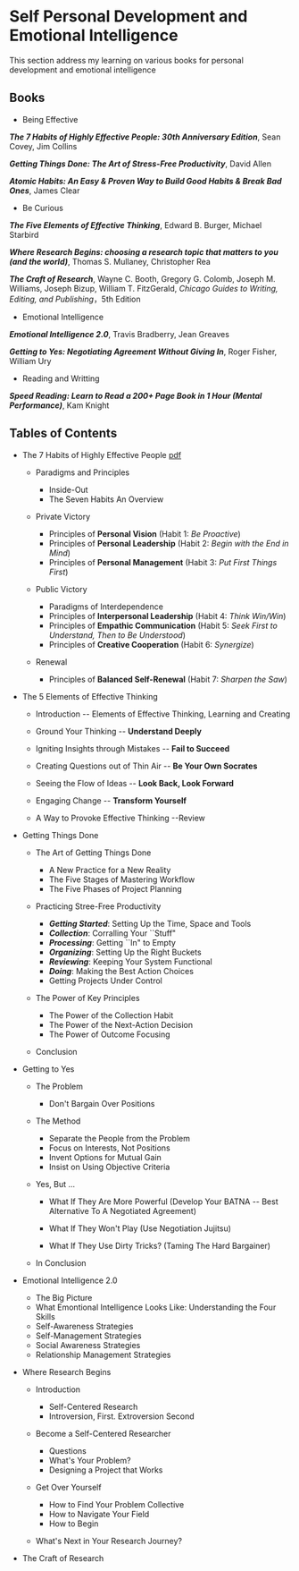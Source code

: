 # Self Personal Development and Emotional Intelligence

This section address my learning on various books for personal development and emotional intelligence

## Books

- Being Effective

***The 7 Habits of Highly Effective People: 30th Anniversary Edition***, Sean Covey, Jim Collins

***Getting Things Done: The Art of Stress-Free Productivity***, David Allen

***Atomic Habits: An Easy & Proven Way to Build Good Habits & Break Bad Ones***, James Clear

- Be Curious

***The Five Elements of Effective Thinking***, Edward B. Burger, Michael Starbird

***Where Research Begins: choosing a research topic that matters to you (and the world)***, Thomas S. Mullaney, Christopher Rea

***The Craft of Research***,  Wayne C. Booth, Gregory G. Colomb, Joseph M. Williams, Joseph Bizup, William T. FitzGerald, _Chicago Guides to Writing, Editing, and Publishing_，5th Edition

- Emotional Intelligence

***Emotional Intelligence 2.0***, Travis Bradberry, Jean Greaves

***Getting to Yes: Negotiating Agreement Without Giving In***, Roger Fisher, William Ury

- Reading and Writting

***Speed Reading: Learn to Read a 200+ Page Book in 1 Hour (Mental Performance)***, Kam Knight

## Tables of Contents

- The 7 Habits of Highly Effective People [pdf](./PD_1_7_habit_high_effective.pdf)

    - Paradigms and Principles

        - Inside-Out
        - The Seven Habits An Overview

    - Private Victory

        - Principles of **Personal Vision**
              (Habit 1: _Be Proactive_)
        - Principles of **Personal Leadership**
              (Habit 2: _Begin with the End in Mind_)
        - Principles of **Personal Management**
              (Habit 3: _Put First Things First_)


    - Public Victory
        - Paradigms of Interdependence
        - Principles of **Interpersonal Leadership**
              (Habit 4: _Think Win/Win_)
        - Principles of **Empathic Communication**
              (Habit 5: _Seek First to Understand, Then to Be Understood_)
        - Principles of **Creative Cooperation**
              (Habit 6: _Synergize_)

    - Renewal
        - Principles of **Balanced Self-Renewal**
              (Habit 7: _Sharpen the Saw_)

- The 5 Elements of Effective Thinking
    - Introduction
      -- Elements of Effective Thinking, Learning and Creating

    - Ground Your Thinking 
      -- **Understand Deeply**

    - Igniting Insights through Mistakes 
      -- **Fail to Succeed**

    - Creating Questions out of Thin Air
      -- **Be Your Own Socrates**

    - Seeing the Flow of Ideas
      -- **Look Back, Look Forward**

    - Engaging Change
      -- **Transform Yourself**

    - A Way to Provoke Effective Thinking --Review
 
- Getting Things Done

    - The Art of Getting Things Done
        - A New Practice for a New Reality
        - The Five Stages of Mastering Workflow
        - The Five Phases of Project Planning

    - Practicing Stree-Free Productivity
        - ***Getting Started***: Setting Up the Time, Space and Tools
        - ***Collection***: Corralling Your ``Stuff"
        - ***Processing***: Getting ``In" to Empty
        - ***Organizing***: Setting Up the Right Buckets
        - ***Reviewing***: Keeping Your System Functional
        - ***Doing***: Making the Best Action Choices
        - Getting Projects Under Control

    - The Power of Key Principles
        - The Power of the Collection Habit
        - The Power of the Next-Action Decision
        - The Power of Outcome Focusing

    - Conclusion

- Getting to Yes
    - The Problem
        - Don't Bargain Over Positions

    - The Method
        - Separate the People from the Problem
        - Focus on Interests, Not Positions
        - Invent Options for Mutual Gain
        - Insist on Using Objective Criteria

    - Yes, But ...
        - What If They Are More Powerful
          (Develop Your BATNA --  Best Alternative To A Negotiated Agreement)

        - What If They Won't Play
          (Use Negotiation Jujitsu)

        - What If They Use Dirty Tricks?
          (Taming The Hard Bargainer)

    - In Conclusion

- Emotional Intelligence 2.0
    - The Big Picture
    - What Emontional Intelligence Looks Like: Understanding the Four Skills
    - Self-Awareness Strategies
    - Self-Management Strategies
    - Social Awareness Strategies
    - Relationship Management Strategies

- Where Research Begins
    - Introduction
        - Self-Centered Research
        - Introversion, First. Extroversion Second

    - Become a Self-Centered Researcher
        - Questions
        - What's Your Problem?
        - Designing a Project that Works

    - Get Over Yourself
        - How to Find Your Problem Collective
        - How to Navigate Your Field
        - How to Begin

    - What's Next in Your Research Journey?

- The Craft of Research
